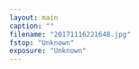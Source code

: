 ```yaml
---
layout: main
caption: ""
filename: "20171116221648.jpg"
fstop: "Unknown"
exposure: "Unknown"
---
```

